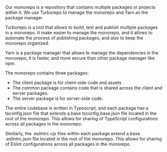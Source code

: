 Our monorepo is a repository that contains multiple packages or projects within it. We use Turborepo to manage the monorepo and Yarn as the package manager.

Turborepo is a tool that allows to build, test and publish multiple packages in a monorepo. It make easier to manage the monorepo, and it allows to automate the process of publishing packages, and also to keep the monorepo organized.

Yarn is a package manager that allows to manage the dependencies in the monorepo, it is faster, and more secure than other package manager like npm.

The monorepo contains three packages:
- The client package is for client-side code and assets
- The common package contains code that is shared across the client and server packages.
- The server package is for server-side code.

The entire codebase is written in Typescript, and each package has a tsconfig.json file that extends a base tsconfig.base.json file located in the root of the monorepo. This allows for sharing of TypeScript configurations across all packages in the monorepo.

Similarly, the .eslintrc.cjs files within each package extend a base .eslintrc.json file located in the root of the monorepo. This allows for sharing of Eslint configurations across all packages in the monorepo.
